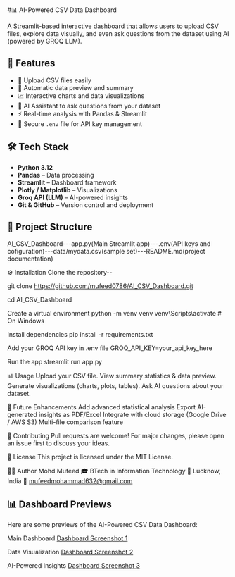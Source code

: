 #📊 AI-Powered CSV Data Dashboard  

A Streamlit-based interactive dashboard that allows users to upload CSV files, explore data visually, and even ask questions from the dataset using AI (powered by GROQ LLM).  



## 🚀 Features  
- 📂 Upload CSV files easily  
- 🔎 Automatic data preview and summary  
- 📈 Interactive charts and data visualizations  
- 🤖 AI Assistant to ask questions from your dataset  
- ⚡ Real-time analysis with Pandas & Streamlit  
- 🔐 Secure `.env` file for API key management  



## 🛠️ Tech Stack  
- **Python 3.12**  
- **Pandas** – Data processing  
- **Streamlit** – Dashboard framework  
- **Plotly / Matplotlib** – Visualizations  
- **Groq API (LLM)** – AI-powered insights  
- **Git & GitHub** – Version control and deployment  



## 📂 Project Structure  


AI_CSV_Dashboard---app.py(Main Streamlit app)---.env(API keys and cofiguration)---data/mydata.csv(sample set)---README.md(project documentation)


⚙️ Installation
Clone the repository--

 git clone https://github.com/mufeed0786/AI_CSV_Dashboard.git
 
 cd AI_CSV_Dashboard

Create a virtual environment
 python -m venv venv
 venv\Scripts\activate    # On Windows


Install dependencies
 pip install -r requirements.txt

Add your GROQ API key in .env file
 GROQ_API_KEY=your_api_key_here

Run the app
 streamlit run app.py

📊 Usage
Upload your CSV file.
View summary statistics & data preview.
Generate visualizations (charts, plots, tables).
Ask AI questions about your dataset.

🔮 Future Enhancements
Add advanced statistical analysis
Export AI-generated insights as PDF/Excel
Integrate with cloud storage (Google Drive / AWS S3)
Multi-file comparison feature

🤝 Contributing
Pull requests are welcome! For major changes, please open an issue first to discuss your ideas.

📜 License
This project is licensed under the MIT License.

👨‍💻 Author
Mohd Mufeed
🎓 BTech in Information Technology
📍 Lucknow, India
📧 mufeedmohammad632@gmail.com

## 📊 Dashboard Previews

Here are some previews of the AI-Powered CSV Data Dashboard:

Main Dashboard
 [Dashboard Screenshot 1](assets/dashboard1.png)

Data Visualization
 [Dashboard Screenshot 2](assets/dashboard2.png)

AI-Powered Insights
 [Dashboard Screenshot 3](assets/dashboard3.png)








